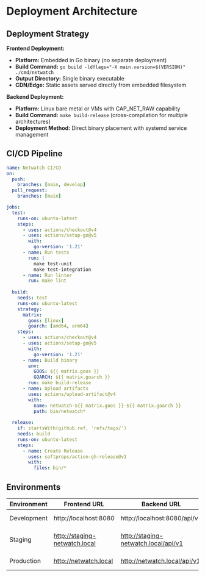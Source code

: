 # Deployment Architecture

## Deployment Strategy

**Frontend Deployment:**
- **Platform:** Embedded in Go binary (no separate deployment)
- **Build Command:** `go build -ldflags="-X main.version=$(VERSION)" ./cmd/netwatch`
- **Output Directory:** Single binary executable
- **CDN/Edge:** Static assets served directly from embedded filesystem

**Backend Deployment:**
- **Platform:** Linux bare metal or VMs with CAP_NET_RAW capability
- **Build Command:** `make build-release` (cross-compilation for multiple architectures)
- **Deployment Method:** Direct binary placement with systemd service management

## CI/CD Pipeline

```yaml
name: Netwatch CI/CD
on:
  push:
    branches: [main, develop]
  pull_request:
    branches: [main]

jobs:
  test:
    runs-on: ubuntu-latest
    steps:
      - uses: actions/checkout@v4
      - uses: actions/setup-go@v5
        with:
          go-version: '1.21'
      - name: Run tests
        run: |
          make test-unit
          make test-integration
      - name: Run linter
        run: make lint
  
  build:
    needs: test
    runs-on: ubuntu-latest
    strategy:
      matrix:
        goos: [linux]
        goarch: [amd64, arm64]
    steps:
      - uses: actions/checkout@v4
      - uses: actions/setup-go@v5
        with:
          go-version: '1.21'
      - name: Build binary
        env:
          GOOS: ${{ matrix.goos }}
          GOARCH: ${{ matrix.goarch }}
        run: make build-release
      - name: Upload artifacts
        uses: actions/upload-artifact@v4
        with:
          name: netwatch-${{ matrix.goos }}-${{ matrix.goarch }}
          path: bin/netwatch*
  
  release:
    if: startsWith(github.ref, 'refs/tags/')
    needs: build
    runs-on: ubuntu-latest
    steps:
      - name: Create Release
        uses: softprops/action-gh-release@v1
        with:
          files: bin/*
```

## Environments

| Environment | Frontend URL | Backend URL | Purpose |
|-------------|--------------|-------------|---------|
| Development | http://localhost:8080 | http://localhost:8080/api/v1 | Local development |
| Staging | http://staging-netwatch.local | http://staging-netwatch.local/api/v1 | Pre-production testing |
| Production | http://netwatch.local | http://netwatch.local/api/v1 | Live environment |
